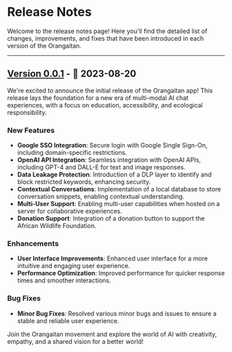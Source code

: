 # Release Notes

Welcome to the release notes page! Here you'll find the detailed list of changes, improvements, and fixes that have been introduced in each version of the Orangaitan.

---
## [Version 0.0.1](#) - 📅 2023-08-20
We're excited to announce the initial release of the Orangaitan app! This release lays the foundation for a new era of multi-modal AI chat experiences, with a focus on education, accessibility, and ecological responsibility.

### **New Features**
- **Google SSO Integration**: Secure login with Google Single Sign-On, including domain-specific restrictions.
- **OpenAI API Integration**: Seamless integration with OpenAI APIs, including GPT-4 and DALL-E for text and image responses.
- **Data Leakage Protection**: Introduction of a DLP layer to identify and block restricted keywords, enhancing security.
- **Contextual Conversations**: Implementation of a local database to store conversation snippets, enabling contextual understanding.
- **Multi-User Support**: Enabling multi-user capabilities when hosted on a server for collaborative experiences.
- **Donation Support**: Integration of a donation button to support the African Wildlife Foundation.

### **Enhancements**
- **User Interface Improvements**: Enhanced user interface for a more intuitive and engaging user experience.
- **Performance Optimization**: Improved performance for quicker response times and smoother interactions.

### **Bug Fixes**
- **Minor Bug Fixes**: Resolved various minor bugs and issues to ensure a stable and reliable user experience.

Join the Orangaitan movement and explore the world of AI with creativity, empathy, and a shared vision for a better world!
